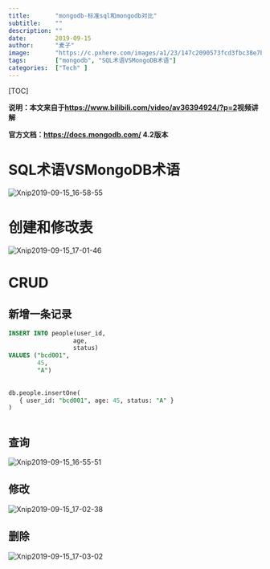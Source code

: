 ```yaml
---
title:       "mongodb-标准sql和mongodb对比"
subtitle:    ""
description: ""
date:        2019-09-15
author:      "麦子"
image:       "https://c.pxhere.com/images/a1/23/147c2090573fcd3fbc38e7b7b5a7-1593571.jpg!d"
tags:        ["mongodb", "SQL术语VSMongoDB术语"]
categories:  ["Tech" ]
---
```


[TOC]

**说明：本文来自于<https://www.bilibili.com/video/av36394924/?p=2>视频讲解**

**官方文档：<https://docs.mongodb.com/>  4.2版本**

# SQL术语VSMongoDB术语

![Xnip2019-09-15_16-58-55](/img/Xnip2019-09-15_16-58-55.png)



# 创建和修改表

![Xnip2019-09-15_17-01-46](/img/Xnip2019-09-15_17-01-46.png)

# CRUD

## 新增一条记录

```sql
INSERT INTO people(user_id,
                  age,
                  status)
VALUES ("bcd001",
        45,
        "A")
        
        
db.people.insertOne(
   { user_id: "bcd001", age: 45, status: "A" }
)        
        
```



## 查询

![Xnip2019-09-15_16-55-51](/img/Xnip2019-09-15_16-55-51.png)

## 修改

![Xnip2019-09-15_17-02-38](/img/Xnip2019-09-15_17-02-38.png)

## 删除

![Xnip2019-09-15_17-03-02](/img/Xnip2019-09-15_17-03-02.png)